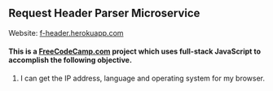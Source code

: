 ## Request Header Parser Microservice

Website: <a href="https://f-header.herokuapp.com/" target="_blank">f-header.herokuapp.com</a>

#### This is a <a href="http://www.freecodecamp.com/mcmo" target="_blank">FreeCodeCamp.com</a> project which uses full-stack JavaScript to accomplish the following objective.

1.  I can get the IP address, language and operating system for my browser.
